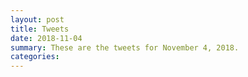 ```yaml
---
layout: post
title: Tweets
date: 2018-11-04
summary: These are the tweets for November 4, 2018.
categories:
---
```


